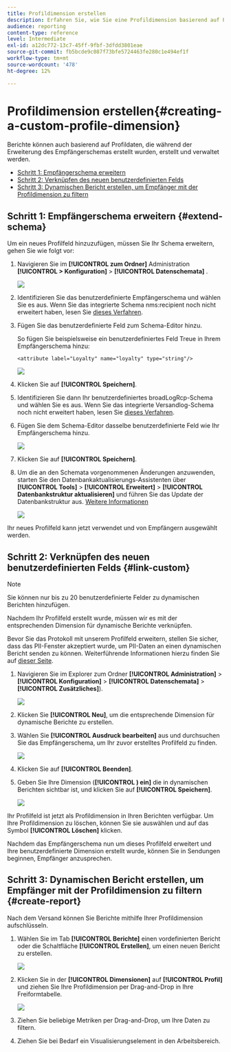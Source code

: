 ```yaml
---
title: Profildimension erstellen
description: Erfahren Sie, wie Sie eine Profildimension basierend auf Profildaten erstellen.
audience: reporting
content-type: reference
level: Intermediate
exl-id: a12dc772-13c7-45ff-9fbf-3dfdd3801eae
source-git-commit: fb5bcde9c087f73bfe5724463fe280c1e494ef1f
workflow-type: tm+mt
source-wordcount: '478'
ht-degree: 12%

---
```


# Profildimension erstellen{#creating-a-custom-profile-dimension}

Berichte können auch basierend auf Profildaten, die während der Erweiterung des Empfängerschemas erstellt wurden, erstellt und verwaltet werden.

* [Schritt 1: Empfängerschema erweitern](##extend-schema)
* [Schritt 2: Verknüpfen des neuen benutzerdefinierten Felds](#link-custom)
* [Schritt 3: Dynamischen Bericht erstellen, um Empfänger mit der Profildimension zu filtern](#create-report)

## Schritt 1: Empfängerschema erweitern {#extend-schema}

Um ein neues Profilfeld hinzuzufügen, müssen Sie Ihr Schema erweitern, gehen Sie wie folgt vor:

1. Navigieren Sie im **[!UICONTROL zum Ordner]** Administration **[!UICONTROL > Konfiguration]** > **[!UICONTROL Datenschemata]** .

   ![](assets/custom_field_1.png)

1. Identifizieren Sie das benutzerdefinierte Empfängerschema und wählen Sie es aus. Wenn Sie das integrierte Schema nms:recipient noch nicht erweitert haben, lesen Sie [dieses Verfahren](https://experienceleague.adobe.com/de/docs/campaign/campaign-v8/developer/shemas-forms/extend-schema).

1. Fügen Sie das benutzerdefinierte Feld zum Schema-Editor hinzu.

   So fügen Sie beispielsweise ein benutzerdefiniertes Feld Treue in Ihrem Empfängerschema hinzu:

   ```
   <attribute label="Loyalty" name="loyalty" type="string"/>
   ```

   ![](assets/custom_field_2.png)

1. Klicken Sie auf **[!UICONTROL Speichern]**.

1. Identifizieren Sie dann Ihr benutzerdefiniertes broadLogRcp-Schema und wählen Sie es aus. Wenn Sie das integrierte Versandlog-Schema noch nicht erweitert haben, lesen Sie [dieses Verfahren](https://experienceleague.adobe.com/de/docs/campaign/campaign-v8/developer/shemas-forms/extend-schema).

1. Fügen Sie dem Schema-Editor dasselbe benutzerdefinierte Feld wie Ihr Empfängerschema hinzu.

   ![](assets/custom_field_3.png)

1. Klicken Sie auf **[!UICONTROL Speichern]**.

1. Um die an den Schemata vorgenommenen Änderungen anzuwenden, starten Sie den Datenbankaktualisierungs-Assistenten über **[!UICONTROL Tools]** > **[!UICONTROL Erweitert]** > **[!UICONTROL Datenbankstruktur aktualisieren]** und führen Sie das Update der Datenbankstruktur aus. [Weitere Informationen](https://experienceleague.adobe.com/en/docs/campaign/campaign-v8/developer/shemas-forms/update-database-structure)

   ![](assets/custom_field_4.png)

Ihr neues Profilfeld kann jetzt verwendet und von Empfängern ausgewählt werden.

## Schritt 2: Verknüpfen des neuen benutzerdefinierten Felds {#link-custom}

>[!NOTE]
>
> Sie können nur bis zu 20 benutzerdefinierte Felder zu dynamischen Berichten hinzufügen.

Nachdem Ihr Profilfeld erstellt wurde, müssen wir es mit der entsprechenden Dimension für dynamische Berichte verknüpfen.

Bevor Sie das Protokoll mit unserem Profilfeld erweitern, stellen Sie sicher, dass das PII-Fenster akzeptiert wurde, um PII-Daten an einen dynamischen Bericht senden zu können. Weiterführende Informationen hierzu finden Sie auf [dieser Seite](pii-agreement.md).

1. Navigieren Sie im Explorer zum Ordner **[!UICONTROL Administration]** > **[!UICONTROL Konfiguration]** > **[!UICONTROL Datenschemata]** > **[!UICONTROL Zusätzliches]**).

   ![](assets/custom_field_5.png)

1. Klicken Sie **[!UICONTROL Neu]**, um die entsprechende Dimension für dynamische Berichte zu erstellen.

1. Wählen Sie **[!UICONTROL Ausdruck bearbeiten]** aus und durchsuchen Sie das Empfängerschema, um Ihr zuvor erstelltes Profilfeld zu finden.

   ![](assets/custom_field_6.png)

1. Klicken Sie auf **[!UICONTROL Beenden]**.

1. Geben Sie Ihre Dimension (**[!UICONTROL ) ein]** die in dynamischen Berichten sichtbar ist, und klicken Sie auf **[!UICONTROL Speichern]**.

   ![](assets/custom_field_7.png)

Ihr Profilfeld ist jetzt als Profildimension in Ihren Berichten verfügbar. Um Ihre Profildimension zu löschen, können Sie sie auswählen und auf das Symbol **[!UICONTROL Löschen]** klicken.

Nachdem das Empfängerschema nun um dieses Profilfeld erweitert und Ihre benutzerdefinierte Dimension erstellt wurde, können Sie in Sendungen beginnen, Empfänger anzusprechen.

## Schritt 3: Dynamischen Bericht erstellen, um Empfänger mit der Profildimension zu filtern {#create-report}

Nach dem Versand können Sie Berichte mithilfe Ihrer Profildimension aufschlüsseln.

1. Wählen Sie im Tab **[!UICONTROL Berichte]** einen vordefinierten Bericht oder die Schaltfläche **[!UICONTROL Erstellen]**, um einen neuen Bericht zu erstellen.

   ![](assets/custom_field_8.png)

1. Klicken Sie in der **[!UICONTROL Dimensionen]** auf **[!UICONTROL Profil]** und ziehen Sie Ihre Profildimension per Drag-and-Drop in Ihre Freiformtabelle.

   ![](assets/custom_field_9.png)

1. Ziehen Sie beliebige Metriken per Drag-and-Drop, um Ihre Daten zu filtern.

1. Ziehen Sie bei Bedarf ein Visualisierungselement in den Arbeitsbereich.

